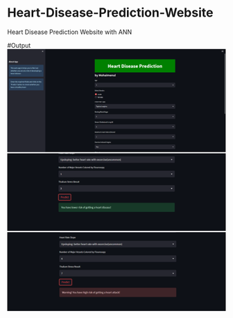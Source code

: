 # Heart-Disease-Prediction-Website
Heart Disease Prediction Website with ANN

#Output
![Project Screenshot](./1.png)
![Project Screenshot](./2.png)
![Project Screenshot](./3.png)
